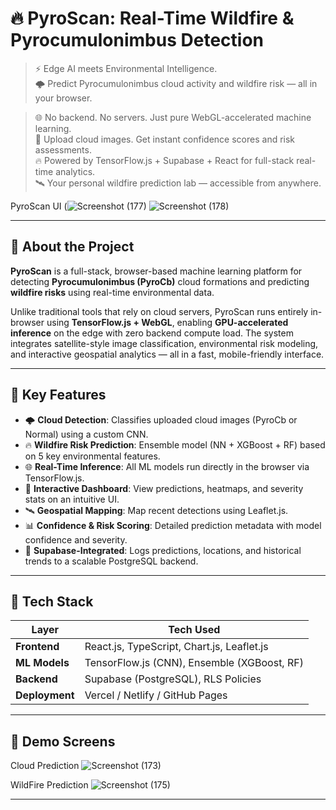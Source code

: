 # 🔥 PyroScan: Real-Time Wildfire & Pyrocumulonimbus Detection

> ⚡ Edge AI meets Environmental Intelligence.  
> 🌩️ Predict Pyrocumulonimbus cloud activity and wildfire risk — all in your browser.

> 🌐 No backend. No servers. Just pure WebGL-accelerated machine learning.  
> 📸 Upload cloud images. Get instant confidence scores and risk assessments.  
> 🔥 Powered by TensorFlow.js + Supabase + React for full-stack real-time analytics.  
> 🛰️ Your personal wildfire prediction lab — accessible from anywhere. 

PyroScan UI (![Screenshot (177)](https://github.com/user-attachments/assets/60b4677c-99c8-4b30-9099-4693fd556d60) ![Screenshot (178)](https://github.com/user-attachments/assets/d3917017-a0f1-4faf-8e56-c10338c8c4ed)




---

## 🚀 About the Project

**PyroScan** is a full-stack, browser-based machine learning platform for detecting **Pyrocumulonimbus (PyroCb)** cloud formations and predicting **wildfire risks** using real-time environmental data.

Unlike traditional tools that rely on cloud servers, PyroScan runs entirely in-browser using **TensorFlow.js + WebGL**, enabling **GPU-accelerated inference** on the edge with zero backend compute load. The system integrates satellite-style image classification, environmental risk modeling, and interactive geospatial analytics — all in a fast, mobile-friendly interface.

---

## 🎯 Key Features

- 🌩️ **Cloud Detection**: Classifies uploaded cloud images (PyroCb or Normal) using a custom CNN.
- 🔥 **Wildfire Risk Prediction**: Ensemble model (NN + XGBoost + RF) based on 5 key environmental features.
- 🌐 **Real-Time Inference**: All ML models run directly in the browser via TensorFlow.js.
- 🧭 **Interactive Dashboard**: View predictions, heatmaps, and severity stats on an intuitive UI.
- 🛰️ **Geospatial Mapping**: Map recent detections using Leaflet.js.
- 📊 **Confidence & Risk Scoring**: Detailed prediction metadata with model confidence and severity.
- 🧾 **Supabase-Integrated**: Logs predictions, locations, and historical trends to a scalable PostgreSQL backend.

---

## 🧠 Tech Stack

| Layer          | Tech Used                       |
|----------------|---------------------------------|
| **Frontend**   | React.js, TypeScript, Chart.js, Leaflet.js |
| **ML Models**  | TensorFlow.js (CNN), Ensemble (XGBoost, RF) |
| **Backend**    | Supabase (PostgreSQL), RLS Policies |
| **Deployment** | Vercel / Netlify / GitHub Pages |

---

## 📸 Demo Screens

Cloud Prediction 
![Screenshot (173)](https://github.com/user-attachments/assets/a3e24ed7-af95-44f5-ac5e-37bcbfdde20a)

WildFire Prediction
![Screenshot (175)](https://github.com/user-attachments/assets/951683c4-39ac-4fe1-bdb2-83e1666e746e)

---
